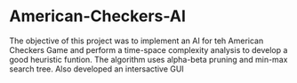 # American-Checkers-AI

The objective of this project was to implement an AI for teh American Checkers Game and perform a time-space complexity analysis to develop a good heuristic funtion.
The algorithm uses alpha-beta pruning and min-max search tree.
Also developed an intersactive GUI
